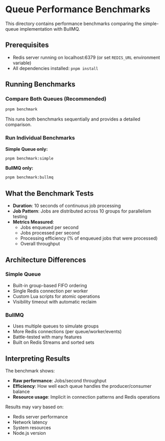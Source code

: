 # Queue Performance Benchmarks

This directory contains performance benchmarks comparing the simple-queue implementation with BullMQ.

## Prerequisites

- Redis server running on localhost:6379 (or set `REDIS_URL` environment variable)
- All dependencies installed: `pnpm install`

## Running Benchmarks

### Compare Both Queues (Recommended)
```bash
pnpm benchmark
```

This runs both benchmarks sequentially and provides a detailed comparison.

### Run Individual Benchmarks

**Simple Queue only:**
```bash
pnpm benchmark:simple
```

**BullMQ only:**
```bash
pnpm benchmark:bullmq
```

## What the Benchmark Tests

- **Duration**: 10 seconds of continuous job processing
- **Job Pattern**: Jobs are distributed across 10 groups for parallelism testing
- **Metrics Measured**:
  - Jobs enqueued per second
  - Jobs processed per second  
  - Processing efficiency (% of enqueued jobs that were processed)
  - Overall throughput

## Architecture Differences

### Simple Queue
- Built-in group-based FIFO ordering
- Single Redis connection per worker
- Custom Lua scripts for atomic operations
- Visibility timeout with automatic reclaim

### BullMQ
- Uses multiple queues to simulate groups
- More Redis connections (per queue/worker/events)
- Battle-tested with many features
- Built on Redis Streams and sorted sets

## Interpreting Results

The benchmark shows:
- **Raw performance**: Jobs/second throughput
- **Efficiency**: How well each queue handles the producer/consumer balance
- **Resource usage**: Implicit in connection patterns and Redis operations

Results may vary based on:
- Redis server performance
- Network latency
- System resources
- Node.js version
